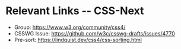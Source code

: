 # Relevant Links -- CSS-Next

- Group: https://www.w3.org/community/css4/ 
- CSSWG Issue: https://github.com/w3c/csswg-drafts/issues/4770
- Pre-sort: https://lindquist.dev/css4/css-sorting.html